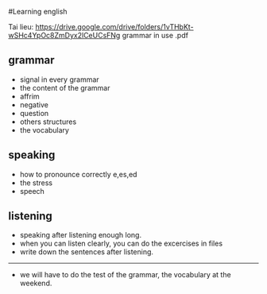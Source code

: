 #Learning english

Tai lieu: https://drive.google.com/drive/folders/1vTHbKt-wSHc4YpOc8ZmDyx2lCeUCsFNg
grammar in use .pdf
## grammar
- signal in every grammar
- the content of the grammar
- affrim
- negative
- question
- others structures
- the vocabulary
## speaking
- how to pronounce correctly e,es,ed
- the stress
- speech
## listening
- speaking after listening enough long.
- when you can listen clearly, you can do the excercises in files
- write down the sentences after listening.
-------------------------------------------------------
- we will have to do the test of the grammar, the vocabulary at the weekend.
